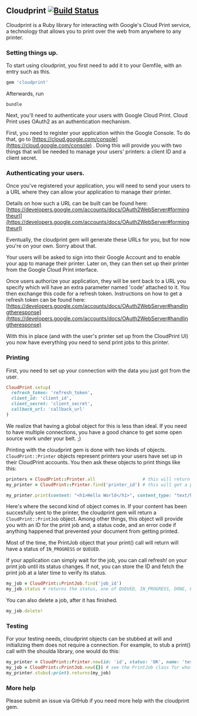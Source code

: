 ## Cloudprint [![Build Status](https://travis-ci.org/minciue/cloudprint.png?branch=master)](https://travis-ci.org/minciue/cloudprint)

Cloudprint is a Ruby library for interacting with Google's Cloud Print service,
a technology that allows you to print over the web from anywhere to any
printer.

### Setting things up.
To start using cloudprint, you first need to add it to your Gemfile, with an
entry such as this.

```ruby
gem 'cloudprint'
```

Afterwards, run 
```
bundle
```

Next, you'll need to authenticate your users with Google Cloud Print. Cloud
Print uses OAuth2 as an authentication mechanism.

First, you need to register your application within the Google Console. To do
that, go to [https://cloud.google.com/console](https://cloud.google.com/console) 
. Doing this will provide you with two things that will be needed to manage
your users' printers: a client ID and a client secret.  

### Authenticating your users.
Once you've registered your application, you will need to send your users to a
URL where they can allow your application to manage their printer.

Details on how such a URL can be built can be found here:
[https://developers.google.com/accounts/docs/OAuth2WebServer#formingtheurl](https://developers.google.com/accounts/docs/OAuth2WebServer#formingtheurl)

Eventually, the cloudprint gem will generate these URLs for you, but for now
you're on your own. Sorry about that.

Your users will be asked to sign into their Google Account and to enable your
app to manage their printer. Later on, they can then set up their printer from
the Google Cloud Print interface.

Once users authorize your application, they will be sent back to a URL you
specify which will have an extra parameter named 'code' attached to it.
You then exchange this code for a refresh token.
Instructions on how to get a refresh token can be found here:
[https://developers.google.com/accounts/docs/OAuth2WebServer#handlingtheresponse](https://developers.google.com/accounts/docs/OAuth2WebServer#handlingtheresponse)

With this in place (and with the user's printer set up from the CloudPrint UI)
you now have everything you need to send print jobs to this printer.

### Printing
First, you need to set up your connection with the data you just got from the user.

```ruby
CloudPrint.setup(
  refresh_token: 'refresh_token',
  client_id: 'client_id',
  client_secret: 'client_secret',
  callback_url: 'callback_url'
)
```
We realize that having a global object for this is less than ideal. If you need to have
multiple connections, you have a good chance to get some open source work under
your belt. ;)

Printing with the cloudprint gem is done with two kinds of objects. 
`CloudPrint::Printer` 
objects represent printers your users have set up in their CloudPrint accounts.
You then ask these objects to print things like this:

```ruby
printers = CloudPrint::Printer.all                  # this will return a list of printers.
my_printer = CloudPrint::Printer.find('printer_id') # this will get a printer with a specific id.

my_printer.print(content: "<h1>Hello World</h1>", content_type: "text/html") # the :content option can also take a File object as a parameter, CloudPrint accepts HTML and PDF files.
```

Here's where the second kind of object comes in. If your content has been
succesfully sent to the printer, the cloudprint gem will return a `CloudPrint::PrintJob` 
object. Among other things, this object will provide you with an ID for the print job
and, a status code, and an error code if anything happened that prevented your document from
getting printed.

Most of the time, the PrintJob object that your print() call will return will
have a status of `IN_PROGRESS` or `QUEUED`.

If your application can simply wait for the job, you can call refresh! on your
print job until its status changes. If not, you can store the ID and fetch the print job
at a later time to verify its status.

```ruby
my_job = CloudPrint::PrintJob.find('job_id')
my_job.status # returns the status, one of QUEUED, IN_PROGRESS, DONE, ERROR, SUBMITTED
```

You can also delete a job, after it has finished.

```ruby
my_job.delete!
```

### Testing
For your testing needs, cloudprint objects can be stubbed at will and initializing them does not require a connection. For example,
to stub a print() call with the shoulda library, one would do this:

```ruby
my_printer = CloudPrint::Printer.new(id: 'id', status: 'OK', name: 'test_printer', display_name: 'Test Printer'
my_job = CloudPrint::PrintJob.new({}) # see the PrintJob class for what this hash can hold
my_printer.stubs(:print).returns(my_job)
```

### More help
Please submit an issue via GitHub if you need more help with the cloudprint gem.
